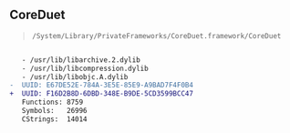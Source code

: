 ## CoreDuet

> `/System/Library/PrivateFrameworks/CoreDuet.framework/CoreDuet`

```diff

   - /usr/lib/libarchive.2.dylib
   - /usr/lib/libcompression.dylib
   - /usr/lib/libobjc.A.dylib
-  UUID: E67DE52E-784A-3E5E-85E9-A9BAD7F4F0B4
+  UUID: F16D2B8D-6DBD-348E-B9DE-5CD3599BCC47
   Functions: 8759
   Symbols:   26996
   CStrings:  14014

```
